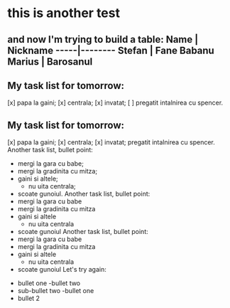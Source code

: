 # this is another test
and __now__ I'm trying to build a table:
Name | Nickname
-----|--------
Stefan | Fane Babanu
Marius | Barosanul 
 --------
## My task list for tomorrow:
[x] papa la gaini;
[x] centrala;
[x] invatat;
[ ] pregatit intalnirea cu spencer. 
## My task list for tomorrow:
[x] papa la gaini;
[x] centrala;
[x] invatat; pregatit intalnirea cu spencer. 
Another task list, bullet point: 
* mergi la gara cu babe;
* mergi la gradinita cu mitza;
* gaini si altele;
  * nu uita centrala;
* scoate gunoiul. 
Another task list, bullet point: 
* mergi la gara cu babe
* mergi la gradinita cu mitza
* gaini si altele
  * nu uita centrala
* scoate gunoiul 
Another task list, bullet point: 
* mergi la gara cu babe
* mergi la gradinita cu mitza
* gaini si altele
  * nu uita centrala
* scoate gunoiul
 Let's try again:
- bullet one
-bullet two
 - sub-bullet two 
-bullet one
- bullet 2
